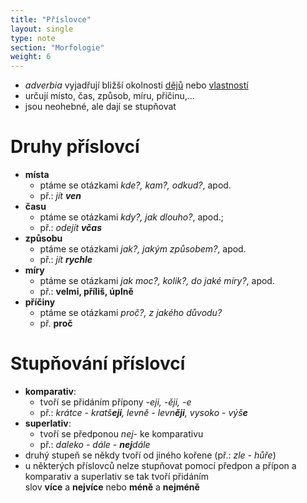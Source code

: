 ```yaml
---
title: "Příslovce"
layout: single
type: note
section: "Morfologie"
weight: 6
---
```

- _adverbia_ vyjadřují bližší okolnosti [dějů](/notes/school/czech/czech-grammar/morphology/verbs) nebo [vlastností](/notes/school/czech/czech-grammar/morphology/adjectives)
- určují místo, čas, způsob, míru, příčinu,...
- jsou neohebné, ale dají se stupňovat
# Druhy příslovcí
- **místa**
    - ptáme se otázkami _kde?, kam?, odkud?_, apod.
    - př.: _jít **ven**_
- **času**
    - ptáme se otázkami _kdy?, jak dlouho?_, apod.; 
    - př.: _odejít **včas**_
- **způsobu**
    - ptáme se otázkami _jak?, jakým způsobem?_, apod.
    - př.: _jít **rychle**_
- **míry**
    - ptáme se otázkami _jak moc?, kolik?, do jaké míry?_, apod.
    - př.: **velmi, příliš, úplně**
- **příčiny**
    - ptáme se otázkami _proč?, z jakého důvodu?_
    - př. **proč**
# Stupňování příslovcí
- **komparativ**:
    - tvoří se přidáním přípony _-eji, -ěji, -e_
    - př.: _krátce - kratš**eji**, levně - levn**ěji**, vysoko - výš**e**_
- **superlativ**:
    - tvoří se předponou _nej-_ ke komparativu
    - př.: _daleko - dále - **nej**dále_
- druhý stupeň se někdy tvoří od jiného kořene (př.: _zle - hůře_)
- u některých příslovců nelze stupňovat pomocí předpon a přípon a komparativ a superlativ se tak tvoří přidáním slov **více** a **nejvíce** nebo **méně** a **nejméně**